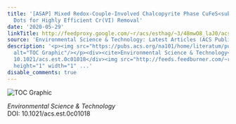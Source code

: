 ```yaml
---
title: '[ASAP] Mixed Redox-Couple-Involved Chalcopyrite Phase CuFeS<sub>2</sub> Quantum
  Dots for Highly Efficient Cr(VI) Removal'
date: '2020-05-29'
linkTitle: http://feedproxy.google.com/~r/acs/esthag/~3/48mwO8_laJ0/acs.est.0c01018
source: 'Environmental Science & Technology: Latest Articles (ACS Publications)'
description: '<p><img src="https://pubs.acs.org/na101/home/literatum/publisher/achs/journals/content/esthag/0/esthag.ahead-of-print/acs.est.0c01018/20200529/images/medium/es0c01018_0008.gif"
  alt="TOC Graphic"/></p><div><cite>Environmental Science & Technology</cite></div><div>DOI:
  10.1021/acs.est.0c01018</div><img src="http://feeds.feedburner.com/~r/acs/esthag/~4/48mwO8_laJ0"
  height="1" width="1" ...'
disable_comments: true
---
```

<p><img src="https://pubs.acs.org/na101/home/literatum/publisher/achs/journals/content/esthag/0/esthag.ahead-of-print/acs.est.0c01018/20200529/images/medium/es0c01018_0008.gif" alt="TOC Graphic"/></p><div><cite>Environmental Science & Technology</cite></div><div>DOI: 10.1021/acs.est.0c01018</div><img src="http://feeds.feedburner.com/~r/acs/esthag/~4/48mwO8_laJ0" height="1" width="1" ...